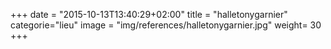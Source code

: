 +++
date = "2015-10-13T13:40:29+02:00"
title = "halletonygarnier"
categorie="lieu"
image = "img/references/halletonygarnier.jpg"
weight= 30
+++

